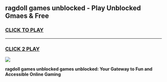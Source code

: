 
## ragdoll games unblocked - Play Unblocked Gmaes & Free
<h3>
<a href="https://premium.freeplayer.one?title=ragdoll_games_unblocked&ref=20F">CLICK TO PLAY</a></h3>
<hr>

<h3>
<a href="https://premium.freeplayer.one?title=ragdoll_games_unblocked&ref=20F">CLICK 2 PLAY</a>
  
</h3>

<a href="https://premium.freeplayer.one?title=ragdoll_games_unblocked&ref=20F/"><img src="https://clearcache.store/games.png"></a>


**ragdoll games unblocked games unblocked: Your Gateway to Fun and Accessible Online Gaming**
